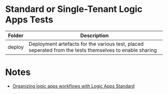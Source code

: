 # Standard or Single-Tenant Logic Apps Tests

Folder | Description
--- | --- 
deploy | Deployment artefacts for the various test, placed seperated from the tests themselves to enable sharing

# Notes

- [Organizing logic apps workflows with Logic Apps Standard](https://techcommunity.microsoft.com/t5/integrations-on-azure-blog/organizing-logic-apps-workflows-with-logic-apps-standard/ba-p/3251179)